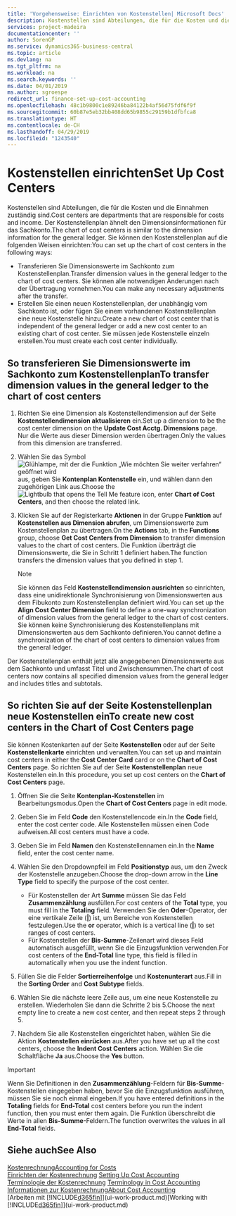```yaml
---
title: 'Vorgehensweise: Einrichten von Kostenstellen| Microsoft Docs'
description: Kostenstellen sind Abteilungen, die für die Kosten und die Einnahmen zuständig sind. Der Kostenstellenplan ähnelt den Dimensionsinformationen für das Sachkonto.
services: project-madeira
documentationcenter: ''
author: SorenGP
ms.service: dynamics365-business-central
ms.topic: article
ms.devlang: na
ms.tgt_pltfrm: na
ms.workload: na
ms.search.keywords: ''
ms.date: 04/01/2019
ms.author: sgroespe
redirect_url: finance-set-up-cost-accounting
ms.openlocfilehash: 48c1b9800c1e89246ba84122b4af56d75fdf6f9f
ms.sourcegitcommit: 60b87e5eb32bb408dd65b9855c29159b1dfbfca8
ms.translationtype: HT
ms.contentlocale: de-CH
ms.lasthandoff: 04/29/2019
ms.locfileid: "1243540"
---
```

# <a name="set-up-cost-centers"></a><span data-ttu-id="3d3df-104">Kostenstellen einrichten</span><span class="sxs-lookup"><span data-stu-id="3d3df-104">Set Up Cost Centers</span></span>
<span data-ttu-id="3d3df-105">Kostenstellen sind Abteilungen, die für die Kosten und die Einnahmen zuständig sind.</span><span class="sxs-lookup"><span data-stu-id="3d3df-105">Cost centers are departments that are responsible for costs and income.</span></span> <span data-ttu-id="3d3df-106">Der Kostenstellenplan ähnelt den Dimensionsinformationen für das Sachkonto.</span><span class="sxs-lookup"><span data-stu-id="3d3df-106">The chart of cost centers is similar to the dimension information for the general ledger.</span></span> <span data-ttu-id="3d3df-107">Sie können den Kostenstellenplan auf die folgenden Weisen einrichten:</span><span class="sxs-lookup"><span data-stu-id="3d3df-107">You can set up the chart of cost centers in the following ways:</span></span>  

-   <span data-ttu-id="3d3df-108">Transferieren Sie Dimensionswerte im Sachkonto zum Kostenstellenplan.</span><span class="sxs-lookup"><span data-stu-id="3d3df-108">Transfer dimension values in the general ledger to the chart of cost centers.</span></span> <span data-ttu-id="3d3df-109">Sie können alle notwendigen Änderungen nach der Übertragung vornehmen.</span><span class="sxs-lookup"><span data-stu-id="3d3df-109">You can make any necessary adjustments after the transfer.</span></span>  
-   <span data-ttu-id="3d3df-110">Erstellen Sie einen neuen Kostenstellenplan, der unabhängig vom Sachkonto ist, oder fügen Sie einem vorhandenen Kostenstellenplan eine neue Kostenstelle hinzu.</span><span class="sxs-lookup"><span data-stu-id="3d3df-110">Create a new chart of cost center that is independent of the general ledger or add a new cost center to an existing chart of cost center.</span></span> <span data-ttu-id="3d3df-111">Sie müssen jede Kostenstelle einzeln erstellen.</span><span class="sxs-lookup"><span data-stu-id="3d3df-111">You must create each cost center individually.</span></span>  

## <a name="to-transfer-dimension-values-in-the-general-ledger-to-the-chart-of-cost-centers"></a><span data-ttu-id="3d3df-112">So transferieren Sie Dimensionswerte im Sachkonto zum Kostenstellenplan</span><span class="sxs-lookup"><span data-stu-id="3d3df-112">To transfer dimension values in the general ledger to the chart of cost centers</span></span>  
1.  <span data-ttu-id="3d3df-113">Richten Sie eine Dimension als Kostenstellendimension auf der Seite **Kostenstellendimension aktualisieren** ein.</span><span class="sxs-lookup"><span data-stu-id="3d3df-113">Set up a dimension to be the cost center dimension on the **Update Cost Acctg. Dimensions** page.</span></span> <span data-ttu-id="3d3df-114">Nur die Werte aus dieser Dimension werden übertragen.</span><span class="sxs-lookup"><span data-stu-id="3d3df-114">Only the values from this dimension are transferred.</span></span>  
2.  <span data-ttu-id="3d3df-115">Wählen Sie das Symbol ![Glühlampe, mit der die Funktion „Wie möchten Sie weiter verfahren“ geöffnet wird](media/ui-search/search_small.png "Wie möchten Sie weiter verfahren?") aus, geben Sie **Kontenplan Kontenstelle** ein, und wählen dann den zugehörigen Link aus.</span><span class="sxs-lookup"><span data-stu-id="3d3df-115">Choose the ![Lightbulb that opens the Tell Me feature](media/ui-search/search_small.png "Tell me what you want to do") icon, enter **Chart of Cost Centers**, and then choose the related link.</span></span>  
3.  <span data-ttu-id="3d3df-116">Klicken Sie auf der Registerkarte **Aktionen** in der Gruppe **Funktion** auf **Kostenstellen aus Dimension abrufen**, um Dimensionswerte zum Kostenstellenplan zu übertragen.</span><span class="sxs-lookup"><span data-stu-id="3d3df-116">On the **Actions** tab, in the **Functions** group, choose **Get Cost Centers from Dimension** to transfer dimension values to the chart of cost centers.</span></span> <span data-ttu-id="3d3df-117">Die Funktion überträgt die Dimensionswerte, die Sie in Schritt 1 definiert haben.</span><span class="sxs-lookup"><span data-stu-id="3d3df-117">The function transfers the dimension values that you defined in step 1.</span></span>  

    > [!NOTE]  
    >  <span data-ttu-id="3d3df-118">Sie können das Feld **Kostenstellendimension ausrichten** so einrichten, dass eine unidirektionale Synchronisierung von Dimensionswerten aus dem Fibukonto zum Kostenstellenplan definiert wird.</span><span class="sxs-lookup"><span data-stu-id="3d3df-118">You can set up the **Align Cost Center Dimension**  field to define a one-way synchronization of dimension values from the general ledger to the chart of cost centers.</span></span> <span data-ttu-id="3d3df-119">Sie können keine Synchronisierung des Kostenstellenplans mit Dimensionswerten aus dem Sachkonto definieren.</span><span class="sxs-lookup"><span data-stu-id="3d3df-119">You cannot define a synchronization of the chart of cost centers to dimension values from the general ledger.</span></span>  

<span data-ttu-id="3d3df-120">Der Kostenstellenplan enthält jetzt alle angegebenen Dimensionswerte aus dem Sachkonto und umfasst Titel und Zwischensummen.</span><span class="sxs-lookup"><span data-stu-id="3d3df-120">The chart of cost centers now contains all specified dimension values from the general ledger and includes titles and subtotals.</span></span>  

## <a name="to-create-new-cost-centers-in-the-chart-of-cost-centers-page"></a><span data-ttu-id="3d3df-121">So richten Sie auf der Seite Kostenstellenplan neue Kostenstellen ein</span><span class="sxs-lookup"><span data-stu-id="3d3df-121">To create new cost centers in the Chart of Cost Centers page</span></span>  
<span data-ttu-id="3d3df-122">Sie können Kostenkarten auf der Seite **Kostenstellen** oder auf der Seite **Kostenstellenkarte** einrichten und verwalten.</span><span class="sxs-lookup"><span data-stu-id="3d3df-122">You can set up and maintain cost centers in either the **Cost Center Card** card or on the **Chart of Cost Centers** page.</span></span> <span data-ttu-id="3d3df-123">So richten Sie auf der Seite **Kostenstellenplan** neue Kostenstellen ein.</span><span class="sxs-lookup"><span data-stu-id="3d3df-123">In this procedure, you set up cost centers on the **Chart of Cost Centers** page.</span></span>  

1. <span data-ttu-id="3d3df-124">Öffnen Sie die Seite **Kontenplan-Kostenstellen** im Bearbeitungsmodus.</span><span class="sxs-lookup"><span data-stu-id="3d3df-124">Open the **Chart of Cost Centers** page in edit mode.</span></span>  
2. <span data-ttu-id="3d3df-125">Geben Sie im Feld **Code** den Kostenstellencode ein.</span><span class="sxs-lookup"><span data-stu-id="3d3df-125">In the **Code** field, enter the cost center code.</span></span> <span data-ttu-id="3d3df-126">Alle Kostenstellen müssen einen Code aufweisen.</span><span class="sxs-lookup"><span data-stu-id="3d3df-126">All cost centers must have a code.</span></span>  
3. <span data-ttu-id="3d3df-127">Geben Sie im Feld **Namen** den Kostenstellennamen ein.</span><span class="sxs-lookup"><span data-stu-id="3d3df-127">In the **Name** field, enter the cost center name.</span></span>  
4. <span data-ttu-id="3d3df-128">Wählen Sie den Dropdownpfeil im Feld **Positionstyp** aus, um den Zweck der Kostenstelle anzugeben.</span><span class="sxs-lookup"><span data-stu-id="3d3df-128">Choose the drop-down arrow in the **Line Type** field to specify the purpose of the cost center.</span></span>  

    - <span data-ttu-id="3d3df-129">Für Kostenstellen der Art **Summe** müssen Sie das Feld **Zusammenzählung** ausfüllen.</span><span class="sxs-lookup"><span data-stu-id="3d3df-129">For cost centers of the **Total** type, you must fill in the **Totaling** field.</span></span> <span data-ttu-id="3d3df-130">Verwenden Sie den **Oder**-Operator, der eine vertikale Zeile (**&#124;**) ist, um Bereiche von Kostenstellen festzulegen.</span><span class="sxs-lookup"><span data-stu-id="3d3df-130">Use the **or** operator, which is a vertical line (**&#124;**) to set ranges of cost centers.</span></span>  
    - <span data-ttu-id="3d3df-131">Für Kostenstellen der **Bis-Summe**-Zeilenart wird dieses Feld automatisch ausgefüllt, wenn Sie die Einzugsfunktion verwenden.</span><span class="sxs-lookup"><span data-stu-id="3d3df-131">For cost centers of the **End-Total** line type, this field is filled in automatically when you use the indent function.</span></span>  
5.  <span data-ttu-id="3d3df-132">Füllen Sie die Felder **Sortierreihenfolge** und **Kostenunterart** aus.</span><span class="sxs-lookup"><span data-stu-id="3d3df-132">Fill in the **Sorting Order** and **Cost Subtype** fields.</span></span>  
6.  <span data-ttu-id="3d3df-133">Wählen Sie die nächste leere Zeile aus, um eine neue Kostenstelle zu erstellen. Wiederholen Sie dann die Schritte 2 bis 5.</span><span class="sxs-lookup"><span data-stu-id="3d3df-133">Choose the next empty line to create a new cost center, and then repeat steps 2 through 5.</span></span>  
7.  <span data-ttu-id="3d3df-134">Nachdem Sie alle Kostenstellen eingerichtet haben, wählen Sie die Aktion **Kostenstellen einrücken** aus.</span><span class="sxs-lookup"><span data-stu-id="3d3df-134">After you have set up all the cost centers, choose the **Indent Cost Centers** action.</span></span> <span data-ttu-id="3d3df-135">Wählen Sie die Schaltfläche **Ja** aus.</span><span class="sxs-lookup"><span data-stu-id="3d3df-135">Choose the **Yes** button.</span></span>  

> [!IMPORTANT]  
>  <span data-ttu-id="3d3df-136">Wenn Sie Definitionen in den **Zusammenzählung**-Feldern für **Bis-Summe**-Kostenstellen eingegeben haben, bevor Sie die Einzugsfunktion ausführen, müssen Sie sie noch einmal eingeben.</span><span class="sxs-lookup"><span data-stu-id="3d3df-136">If you have entered definitions in the **Totaling** fields for **End-Total** cost centers before you run the indent function, then you must enter them again.</span></span> <span data-ttu-id="3d3df-137">Die Funktion überschreibt die Werte in allen **Bis-Summe**-Feldern.</span><span class="sxs-lookup"><span data-stu-id="3d3df-137">The function overwrites the values in all **End-Total** fields.</span></span>  

## <a name="see-also"></a><span data-ttu-id="3d3df-138">Siehe auch</span><span class="sxs-lookup"><span data-stu-id="3d3df-138">See Also</span></span>  
[<span data-ttu-id="3d3df-139">Kostenrechnung</span><span class="sxs-lookup"><span data-stu-id="3d3df-139">Accounting for Costs</span></span>](finance-manage-cost-accounting.md)  
<span data-ttu-id="3d3df-140">[Einrichten der Kostenrechnung](finance-set-up-cost-accounting.md) </span><span class="sxs-lookup"><span data-stu-id="3d3df-140">[Setting Up Cost Accounting](finance-set-up-cost-accounting.md) </span></span>  
<span data-ttu-id="3d3df-141">[Terminologie der Kostenrechnung](finance-terminology-in-cost-accounting.md) </span><span class="sxs-lookup"><span data-stu-id="3d3df-141">[Terminology in Cost Accounting](finance-terminology-in-cost-accounting.md) </span></span>  
[<span data-ttu-id="3d3df-142">Informationen zur Kostenrechnung</span><span class="sxs-lookup"><span data-stu-id="3d3df-142">About Cost Accounting</span></span>](finance-about-cost-accounting.md)  
<span data-ttu-id="3d3df-143">[Arbeiten mit [!INCLUDE[d365fin](includes/d365fin_md.md)]](ui-work-product.md)</span><span class="sxs-lookup"><span data-stu-id="3d3df-143">[Working with [!INCLUDE[d365fin](includes/d365fin_md.md)]](ui-work-product.md)</span></span>
